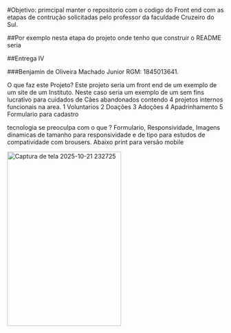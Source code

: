 #Objetivo: primcipal manter o repositorio com o codigo do Front end com as etapas de contrução solicitadas pelo professor da faculdade Cruzeiro do Sul.

##Por exemplo nesta etapa do projeto onde tenho que construir o README seria 

##Entrega IV

###Benjamin de Oliveira Machado Junior RGM: 1845013641.

O que faz este Projeto?
Este projeto seria um front end de um exemplo de um site de um Instituto.
Neste caso seria um exemplo de um sem fins lucrativo para cuidados de Cães abandonados contendo 4 projetos internos funcionais na area.
1 Voluntarios
2 Doações
3 Adoções
4 Apadrinhamento
5 Formulario para cadastro

tecnologia se preoculpa com o que ?
Formulario,
Responsividade,
Imagens dinamicas de tamanho para responsividade e de tipo para estudos de compatividade com brousers. Abaixo print para versão mobile

<img width="265" height="406" alt="Captura de tela 2025-10-21 232725" src="https://github.com/user-attachments/assets/1d834e97-b9a0-49f4-a3d7-64690db4b551" />
